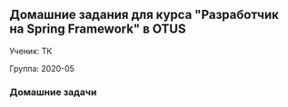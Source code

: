 ## Домашние задания для курса "Разработчик на Spring Framework" в OTUS
Ученик: ТК

Группа: 2020-05

### Домашние задачи
